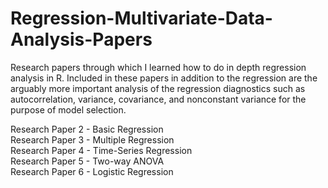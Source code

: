 # Regression-Multivariate-Data-Analysis-Papers
Research papers through which I learned how to do in depth regression analysis in R. Included in these papers in addition to the regression are the arguably more important analysis of the regression diagnostics such as autocorrelation, variance, covariance, and nonconstant variance for the purpose of model selection. 

Research Paper 2 - Basic Regression   
Research Paper 3 - Multiple Regression   
Research Paper 4 - Time-Series Regression   
Research Paper 5 - Two-way ANOVA   
Research Paper 6 - Logistic Regression   
